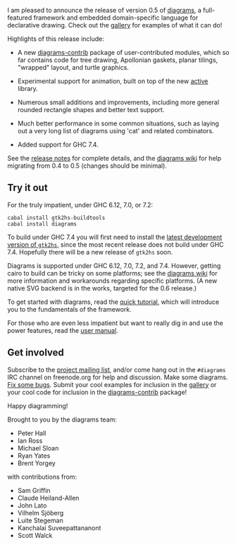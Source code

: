 I am pleased to announce the release of version 0.5 of
[diagrams](http://projects.haskell.org/diagrams), a full-featured
framework and embedded domain-specific language for declarative
drawing.  Check out the
[gallery](http://projects.haskell.org/diagrams/gallery.html) for
examples of what it can do!

Highlights of this release include:

  * A new
    [diagrams-contrib](http://hackage.haskell.org/package/diagrams%2Dcontrib)
    package of user-contributed modules, which so far contains code
    for tree drawing, Apollonian gaskets, planar tilings, "wrapped"
    layout, and turtle graphics.

  * Experimental support for animation, built on top of the new
    [active](http://hackage.haskell.org/package/active) library.

  * Numerous small additions and improvements, including more general
    rounded rectangle shapes and better text support.

  * Much better performance in some common situations, such as laying
    out a very long list of diagrams using 'cat' and related
    combinators.

  * Added support for GHC 7.4.

See the [release notes](http://projects.haskell.org/diagrams/releases.html) for
complete details, and the
[diagrams wiki](http://www.haskell.org/haskellwiki/Diagrams/Migrate0.5)
for help migrating from 0.4 to 0.5 (changes should be minimal).

Try it out
----------

For the truly impatient, under GHC 6.12, 7.0, or 7.2:

    cabal install gtk2hs-buildtools
    cabal install diagrams

To build under GHC 7.4 you will first need to install the
[latest development version of `gtk2hs`](http://projects.haskell.org/gtk2hs/development/#development),
since the most recent release does not build under GHC 7.4.  Hopefully
there will be a new release of `gtk2hs` soon.

Diagrams is supported under GHC 6.12, 7.0, 7.2, and 7.4.
However, getting cairo to build can be tricky on some platforms; see
the [diagrams wiki](http://www.haskell.org/haskellwiki/Diagrams) for
more information and workarounds regarding specific platforms.  (A new
native SVG backend is in the works, targeted for the 0.6 release.)

To get started with diagrams, read the
[quick tutorial](http://projects.haskell.org/diagrams/tutorial/DiagramsTutorial.html),
which will introduce you to the fundamentals of the framework.

For those who are even less impatient but want to really dig in and
use the power features, read the
[user manual](http://projects.haskell.org/manual/diagrams-manual.html).

Get involved
------------

Subscribe to the
[project mailing list](http://groups.google.com/group/diagrams-discuss),
and/or come hang out in the `#diagrams` IRC channel on freenode.org
for help and discussion.  Make some diagrams.
[Fix some bugs](http://code.google.com/p/diagrams/issues/list). Submit
your cool examples for inclusion in the
[gallery](http://projects.haskell.org/diagrams/gallery.html) or your
cool code for inclusion in the
[diagrams-contrib](http://hackage.haskell.org/package/diagrams%2Dcontrib)
package!

Happy diagramming!

Brought to you by the diagrams team:

* Peter Hall
* Ian Ross
* Michael Sloan
* Ryan Yates
* Brent Yorgey

with contributions from:

* Sam Griffin
* Claude Heiland-Allen
* John Lato
* Vilhelm Sjöberg
* Luite Stegeman
* Kanchalai Suveepattananont
* Scott Walck
